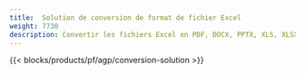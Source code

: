 ```yaml
---
title:  Solution de conversion de format de fichier Excel
weight: 7730
description: Convertir les fichiers Excel en PDF, DOCX, PPTX, XLS, XLSX, XLSM, XLSB, ODS, CSV, TSV, 0761103 481, JPG, BMP, PNG, SVG, TIFF, XPS, MHTML et Markdown.
---
```

{{< blocks/products/pf/agp/conversion-solution >}} 

